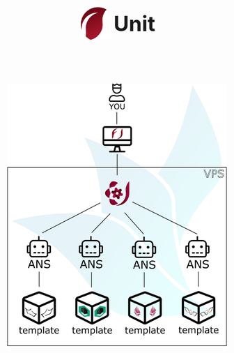 <div style="display: flex; align-items: center; justify-content:center">
<img src="assets/img/unit-project-logo.png" width="75" style="margin-right: 5px" />

<h1 style="margin: 0 !important; font-size: 3rem"> Unit </h1>
</div>


<div style="display: flex; align-items: center; margin-top:100px; justify-content:center;">
<img src="assets/img/current-arch.png" width="700" />
</div>